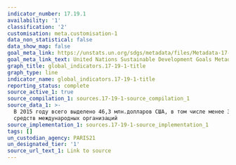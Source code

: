 ```yaml
---
indicator_number: 17.19.1
availability: '1'
classification: '2'
customisation: meta.customisation-1
data_non_statistical: false
data_show_map: false
goal_meta_link: https://unstats.un.org/sdgs/metadata/files/Metadata-17-19-01.pdf
goal_meta_link_text: United Nations Sustainable Development Goals Metadata (pdf 468kB)
graph_title: global_indicators.17-19-1-title
graph_type: line
indicator_name: global_indicators.17-19-1-title
reporting_status: complete
source_active_1: true
source_compilation_1: sources.17-19-1-source_compilation_1
source_data_1: >-
  В 2015 году всего выделено 46,3 млн.долларов США, в том числе менее 3% за счет
  средств международных организаций
source_implementation_1: sources.17-19-1-source_implementation_1
tags: []
un_custodian_agency: PARIS21
un_designated_tier: '1'
source_url_text_1: Link to source
---
```

